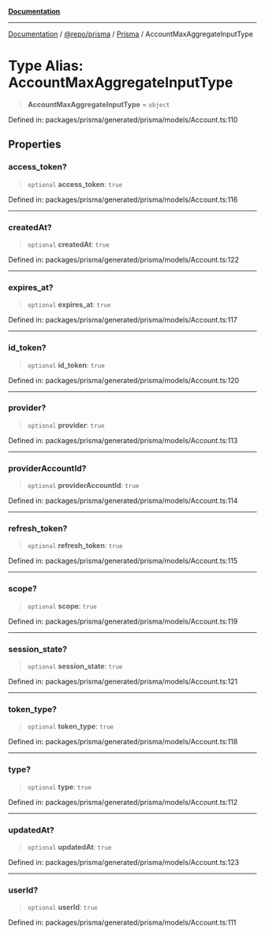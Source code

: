 [**Documentation**](../../../../../README.md)

***

[Documentation](../../../../../README.md) / [@repo/prisma](../../../README.md) / [Prisma](../README.md) / AccountMaxAggregateInputType

# Type Alias: AccountMaxAggregateInputType

> **AccountMaxAggregateInputType** = `object`

Defined in: packages/prisma/generated/prisma/models/Account.ts:110

## Properties

### access\_token?

> `optional` **access\_token**: `true`

Defined in: packages/prisma/generated/prisma/models/Account.ts:116

***

### createdAt?

> `optional` **createdAt**: `true`

Defined in: packages/prisma/generated/prisma/models/Account.ts:122

***

### expires\_at?

> `optional` **expires\_at**: `true`

Defined in: packages/prisma/generated/prisma/models/Account.ts:117

***

### id\_token?

> `optional` **id\_token**: `true`

Defined in: packages/prisma/generated/prisma/models/Account.ts:120

***

### provider?

> `optional` **provider**: `true`

Defined in: packages/prisma/generated/prisma/models/Account.ts:113

***

### providerAccountId?

> `optional` **providerAccountId**: `true`

Defined in: packages/prisma/generated/prisma/models/Account.ts:114

***

### refresh\_token?

> `optional` **refresh\_token**: `true`

Defined in: packages/prisma/generated/prisma/models/Account.ts:115

***

### scope?

> `optional` **scope**: `true`

Defined in: packages/prisma/generated/prisma/models/Account.ts:119

***

### session\_state?

> `optional` **session\_state**: `true`

Defined in: packages/prisma/generated/prisma/models/Account.ts:121

***

### token\_type?

> `optional` **token\_type**: `true`

Defined in: packages/prisma/generated/prisma/models/Account.ts:118

***

### type?

> `optional` **type**: `true`

Defined in: packages/prisma/generated/prisma/models/Account.ts:112

***

### updatedAt?

> `optional` **updatedAt**: `true`

Defined in: packages/prisma/generated/prisma/models/Account.ts:123

***

### userId?

> `optional` **userId**: `true`

Defined in: packages/prisma/generated/prisma/models/Account.ts:111
